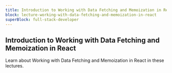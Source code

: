 ```yaml
---
title: Introduction to Working with Data Fetching and Memoization in React
block: lecture-working-with-data-fetching-and-memoization-in-react
superBlock: full-stack-developer
---
```


## Introduction to Working with Data Fetching and Memoization in React

Learn about Working with Data Fetching and Memoization in React in these lectures.

